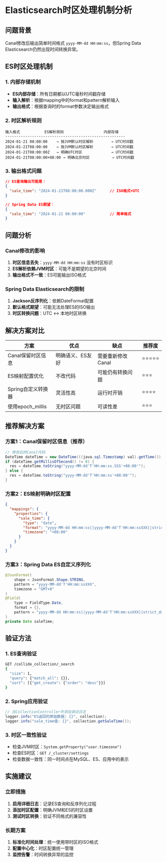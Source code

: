 # Elasticsearch时区处理机制分析

## 问题背景

Canal修改后输出简单时间格式 `yyyy-MM-dd HH:mm:ss`，但Spring Data Elasticsearch仍然出现时间转换异常。

## ES时区处理机制

### 1. 内部存储机制
- **ES内部存储**：所有日期都以UTC毫秒时间戳存储
- **输入解析**：根据mapping中的format和pattern解析输入
- **输出格式**：根据查询时的format参数决定输出格式

### 2. 时区解析规则
```
输入格式           ES解析规则                  内部存储
------------------------------------------------------
2024-01-21 08:00:00    → 按JVM默认时区解析        → UTC时间戳  
2024-01-21T08:00:00    → 按JVM默认时区解析        → UTC时间戳
2024-01-21T08:00:00Z   → 明确UTC时区             → UTC时间戳
2024-01-21T08:00:00+08:00 → 明确北京时区          → UTC时间戳
```

### 3. 输出格式问题
```json
// ES查询输出可能是：
{
  "sale_time": "2024-01-21T08:00:00.000Z"      // ISO格式+UTC
}

// Spring Data ES期望：
{  
  "sale_time": "2024-01-21 08:00:00"           // 简单格式
}
```

## 问题分析

### Canal修改的影响
1. **时区信息丢失**：`yyyy-MM-dd HH:mm:ss` 没有时区标识
2. **ES解析依赖JVM时区**：可能不是期望的北京时间
3. **输出格式不一致**：ES可能输出ISO格式

### Spring Data Elasticsearch的限制
1. **Jackson反序列化**：依赖DateFormat配置
2. **默认格式期望**：可能无法处理ES的ISO输出
3. **时区转换问题**：UTC ↔ 本地时区转换

## 解决方案对比

| 方案 | 优点 | 缺点 | 推荐度 |
|------|------|------|--------|
| Canal保留时区信息 | 明确语义、ES友好 | 需要重新修改Canal | ⭐⭐⭐⭐⭐ |
| ES映射配置优化 | 不改代码 | 可能仍有转换问题 | ⭐⭐⭐ |
| Spring自定义转换器 | 灵活性高 | 运行时开销 | ⭐⭐⭐⭐ |
| 使用epoch_millis | 无时区问题 | 可读性差 | ⭐⭐⭐ |

## 推荐解决方案

### 方案1：Canal保留时区信息（推荐）
```java
// 修改后的Canal代码
DateTime dateTime = new DateTime(((java.sql.Timestamp) val).getTime());
if (dateTime.getMillisOfSecond() != 0) {
  res = dateTime.toString("yyyy-MM-dd'T'HH:mm:ss.SSS'+08:00'");
} else {
  res = dateTime.toString("yyyy-MM-dd'T'HH:mm:ss'+08:00'");
}
```

### 方案2：ES映射明确时区配置
```json
{
  "mappings": {
    "properties": {
      "sale_time": {
        "type": "date",
        "format": "yyyy-MM-dd HH:mm:ss||yyyy-MM-dd'T'HH:mm:ssXXX||strict_date_optional_time",
        "timezone": "+08:00"
      }
    }
  }
}
```

### 方案3：Spring Data ES自定义序列化
```java
@JsonFormat(
    shape = JsonFormat.Shape.STRING,
    pattern = "yyyy-MM-dd'T'HH:mm:ssXXX",
    timezone = "GMT+8"
)
@Field(
    type = FieldType.Date, 
    format = {},
    pattern = "yyyy-MM-dd HH:mm:ss||yyyy-MM-dd'T'HH:mm:ssXXX||strict_date_optional_time"
)
private Date saleTime;
```

## 验证方法

### 1. ES查询验证
```bash
GET /collide_collection/_search
{
  "size": 1,
  "query": {"match_all": {}},
  "sort": [{"gmt_create": {"order": "desc"}}]
}
```

### 2. Spring应用验证
```java
// 在CollectionController中添加调试日志
logger.info("ES返回的原始数据: {}", collection);
logger.info("sale_time值: {}", collection.getSaleTime());
```

### 3. 时区一致性验证
- 检查JVM时区：`System.getProperty("user.timezone")`
- 检查ES时区：`GET /_cluster/settings`
- 检查数据一致性：同一时间点在MySQL、ES、应用中的表示

## 实施建议

### 立即措施
1. **启用详细日志**：记录ES查询和反序列化过程
2. **添加时区配置**：明确JVM和ES的时区设置
3. **测试时区转换**：验证不同格式的兼容性

### 长期方案
1. **标准化时间处理**：统一使用带时区的ISO格式
2. **配置中心化**：时区配置统一管理
3. **监控告警**：时间转换异常的监控 